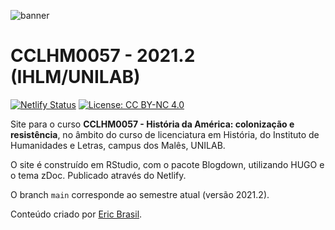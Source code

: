 ![banner](static/images/header/banner1.png)

# CCLHM0057 - 2021.2 (IHLM/UNILAB)

[![Netlify Status](https://api.netlify.com/api/v1/badges/3b0d8b0f-b72d-42c9-bed1-70ea63e8b2ac/deploy-status)](https://app.netlify.com/sites/cclhm0057/deploys) [![License: CC BY-NC 4.0](https://img.shields.io/badge/License-CC%20BY--NC%204.0-lightgrey.svg)](https://creativecommons.org/licenses/by-nc/4.0/)

Site para o curso **CCLHM0057 - História da América: colonização e resistência**, no âmbito do curso de licenciatura em História, do Instituto de Humanidades e Letras, campus dos Malês, UNILAB.

O site é construído em RStudio, com o pacote Blogdown, utilizando HUGO e o tema zDoc. Publicado através do Netlify.

O branch `main` corresponde ao semestre atual (versão 2021.2).

Conteúdo criado por [Eric Brasil](https://ericbrasiln.github.io).
